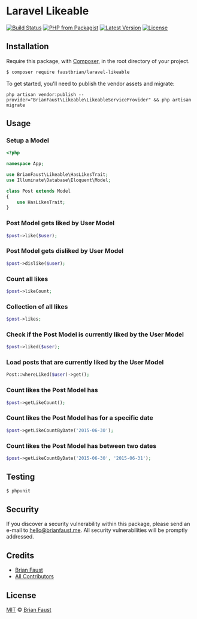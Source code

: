 # Laravel Likeable

[![Build Status](https://img.shields.io/travis/faustbrian/Laravel-Likeable/master.svg?style=flat-square)](https://travis-ci.org/faustbrian/Laravel-Likeable)
[![PHP from Packagist](https://img.shields.io/packagist/php-v/faustbrian/laravel-likeable.svg?style=flat-square)]()
[![Latest Version](https://img.shields.io/github/release/faustbrian/Laravel-Likeable.svg?style=flat-square)](https://github.com/faustbrian/Laravel-Likeable/releases)
[![License](https://img.shields.io/packagist/l/faustbrian/Laravel-Likeable.svg?style=flat-square)](https://packagist.org/packages/faustbrian/Laravel-Likeable)

## Installation

Require this package, with [Composer](https://getcomposer.org/), in the root directory of your project.

``` bash
$ composer require faustbrian/laravel-likeable
```

To get started, you'll need to publish the vendor assets and migrate:

```
php artisan vendor:publish --provider="BrianFaust\Likeable\LikeableServiceProvider" && php artisan migrate
```

## Usage

### Setup a Model
``` php
<?php

namespace App;

use BrianFaust\Likeable\HasLikesTrait;
use Illuminate\Database\Eloquent\Model;

class Post extends Model
{
    use HasLikesTrait;
}

```

### Post Model gets liked by User Model
``` php
$post->like($user);
```

### Post Model gets disliked by User Model
``` php
$post->dislike($user);
```

### Count all likes
``` php
$post->likeCount;
```

### Collection of all likes
``` php
$post->likes;
```

### Check if the Post Model is currently liked by the User Model
``` php
$post->liked($user);
```

### Load posts that are currently liked by the User Model
``` php
Post::whereLiked($user)->get();
```

### Count likes the Post Model has
``` php
$post->getLikeCount();
```

### Count likes the Post Model has for a specific date
``` php
$post->getLikeCountByDate('2015-06-30');
```

### Count likes the Post Model has between two dates
``` php
$post->getLikeCountByDate('2015-06-30', '2015-06-31');
```

## Testing

``` bash
$ phpunit
```

## Security

If you discover a security vulnerability within this package, please send an e-mail to hello@brianfaust.me. All security vulnerabilities will be promptly addressed.

## Credits

- [Brian Faust](https://github.com/faustbrian)
- [All Contributors](../../contributors)

## License

[MIT](LICENSE) © [Brian Faust](https://brianfaust.me)
